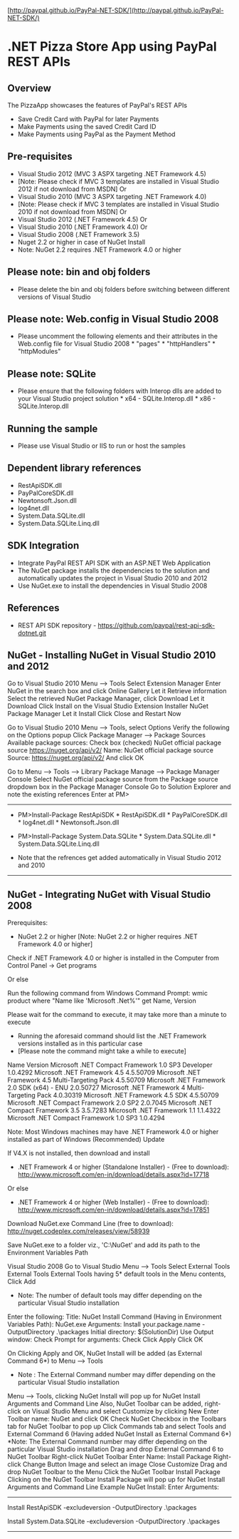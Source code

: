 [http://paypal.github.io/PayPal-NET-SDK/](http://paypal.github.io/PayPal-NET-SDK/)


.NET Pizza Store App using PayPal REST APIs
===========================================


Overview
--------

The PizzaApp showcases the features of PayPal's REST APIs

   * Save Credit Card with PayPal for later Payments
   * Make Payments using the saved Credit Card ID
   * Make Payments using PayPal as the Payment Method


Pre-requisites
--------------

   * Visual Studio 2012 (MVC 3 ASPX targeting .NET Framework 4.5) 
   * [Note: Please check if MVC 3 templates are installed in Visual Studio 2012 if not download from MSDN]
		Or   
   * Visual Studio 2010 (MVC 3 ASPX targeting .NET Framework 4.0) 
   * [Note: Please check if MVC 3 templates are installed in Visual Studio 2010 if not download from MSDN]
		Or
   * Visual Studio 2012 (.NET Framework 4.5)
		Or
   * Visual Studio 2010 (.NET Framework 4.0)
		Or
   * Visual Studio 2008 (.NET Framework 3.5)
   * Nuget 2.2 or higher in case of NuGet Install
   * Note: NuGet 2.2 requires .NET Framework 4.0 or higher


Please note: bin and obj folders
---------------------------------------------

   * Please delete the bin and obj folders before switching between different versions of Visual Studio 


Please note: Web.config in Visual Studio 2008
---------------------------------------------

   * Please uncomment the following elements and their attributes in the Web.config file for Visual Studio 2008
	*	"pages"
	*	"httpHandlers"
	*	"httpModules"

Please note: SQLite
-------------------
   * Please ensure that the following folders with Interop dlls are added to your Visual Studio project solution 
	*	x64 - SQLite.Interop.dll
	*	x86 - SQLite.Interop.dll

Running the sample
------------------
   * Please use Visual Studio or IIS to run or host the samples 

Dependent library references
----------------------------
   * RestApiSDK.dll
   * PayPalCoreSDK.dll
   * Newtonsoft.Json.dll
   * log4net.dll
   * System.Data.SQLite.dll
   * System.Data.SQLite.Linq.dll
	
SDK Integration
---------------
   * Integrate PayPal REST API SDK with an ASP.NET Web Application
   * The NuGet package installs the dependencies to the solution and automatically updates the project in Visual Studio 2010 and 2012
   * Use NuGet.exe to install the dependencies in Visual Studio 2008

References
----------

   * REST API SDK repository - https://github.com/paypal/rest-api-sdk-dotnet.git


NuGet - Installing NuGet in Visual Studio 2010 and 2012
-------------------------------------------------------

Go to Visual Studio 2010 Menu --> Tools
Select Extension Manager
Enter NuGet in the search box and click Online Gallery
Let it Retrieve information
Select the retrieved NuGet Package Manager, click Download
Let it Download
Click Install on the Visual Studio Extension Installer NuGet Package Manager
Let it Install
Click Close and Restart Now

Go to Visual Studio 2010 Menu --> Tools, select Options
Verify the following on the Options popup
Click Package Manager --> Package Sources
Available package sources:
Check box (checked) NuGet official package source
https://nuget.org/api/v2/
Name: NuGet official package source
Source: https://nuget.org/api/v2/
And click OK
 
Go to Menu --> Tools --> Library Package Manage --> Package Manager Console
Select NuGet official package source from the Package source dropdown box in the Package Manager Console
Go to Solution Explorer and note the existing references
Enter at PM>
***************************************************

   * PM>Install-Package RestApiSDK
	*	RestApiSDK.dll
	* 	PayPalCoreSDK.dll
	* 	log4net.dll
	*	Newtonsoft.Json.dll

   * PM>Install-Package System.Data.SQLite
	*	System.Data.SQLite.dll
	*	System.Data.SQLite.Linq.dll

   * Note that the refrences get added automatically in Visual Studio 2012 and 2010
	
***************************************************

	
NuGet - Integrating NuGet with Visual Studio 2008
-------------------------------------------------

Prerequisites:
   * 	NuGet 2.2 or higher [Note: NuGet 2.2 or higher requires .NET Framework 4.0 or higher]
	
Check if .NET Framework 4.0 or higher is installed in the Computer from Control Panel -> Get programs

Or else

Run the following command from Windows Command Prompt:
wmic product where "Name like 'Microsoft .Net%'" get Name, Version
	
Please wait for the command to execute, it may take more than a minute to execute
*	Running the aforesaid command should list the .NET Framework versions installed as in this particular case 
*	[Please note the command might take a while to execute]

Name                                                Version
Microsoft .NET Compact Framework 1.0 SP3 Developer  1.0.4292
Microsoft .NET Framework 4.5                        4.5.50709
Microsoft .NET Framework 4.5 Multi-Targeting Pack   4.5.50709
Microsoft .NET Framework 2.0 SDK (x64) - ENU        2.0.50727
Microsoft .NET Framework 4 Multi-Targeting Pack     4.0.30319
Microsoft .NET Framework 4.5 SDK                    4.5.50709
Microsoft .NET Compact Framework 2.0 SP2            2.0.7045
Microsoft .NET Compact Framework 3.5                3.5.7283
Microsoft .NET Framework 1.1                        1.1.4322
Microsoft .NET Compact Framework 1.0 SP3            1.0.4294

Note: Most Windows machines may have .NET Framework 4.0 or higher installed as part of Windows (Recommended) Update

If V4.X is not installed, then download and install

*	.NET Framework 4 or higher (Standalone Installer) - (Free to download):
	http://www.microsoft.com/en-in/download/details.aspx?id=17718

Or else

*	.NET Framework 4 or higher (Web Installer) - (Free to download):
	http://www.microsoft.com/en-in/download/details.aspx?id=17851


Download NuGet.exe Command Line (free to download): http://nuget.codeplex.com/releases/view/58939

Save NuGet.exe to a folder viz., 'C:\NuGet' and add its path to the Environment Variables Path

Visual Studio 2008
Go to Visual Studio Menu --> Tools
Select External Tools
External Tools
External Tools having 5* default tools in the Menu contents, Click Add
   * Note: The number of default tools may differ depending on the particular Visual Studio installation
 
Enter the following:
Title: NuGet Install
Command (Having in Environment Variables Path): NuGet.exe
Arguments: Install your.package.name -OutputDirectory .\packages
Initial directory: $(SolutionDir)
Use Output window: Check
Prompt for arguments: Check
Click Apply
Click OK

On Clicking Apply and OK, NuGet Install will be added (as External Command 6*) to Menu --> Tools
   * Note : The External Command number may differ depending on the particular Visual Studio installation

Menu --> Tools, clicking NuGet Install will pop up for NuGet Install Arguments and Command Line
Also, NuGet Toolbar can be added, right-click on Visual Studio Menu and select
Customize by clicking New
Enter Toolbar name: NuGet and click OK
Check NuGet Checkbox in the Toolbars tab for NuGet Toolbar to pop up
Click Commands tab and select Tools and External Command 6 (Having added NuGet Install as External Command 6*) 
*Note: The External Command number may differ depending on the particular Visual Studio installation
Drag and drop External Command 6 to NuGet Toolbar
Right-click NuGet Toolbar
Enter Name: Install Package
Right-click Change Button Image and select an image
Close Customize
Drag and drop NuGet Toolbar to the Menu
Click the NuGet Toolbar Install Package
Clicking on the NuGet Toolbar Install Package will pop up for NuGet Install Arguments and Command Line
Example NuGet Install:
Enter Arguments:

***************************************************

Install RestApiSDK  -excludeversion -OutputDirectory .\packages
	
Install System.Data.SQLite  -excludeversion -OutputDirectory .\packages

***************************************************

	
